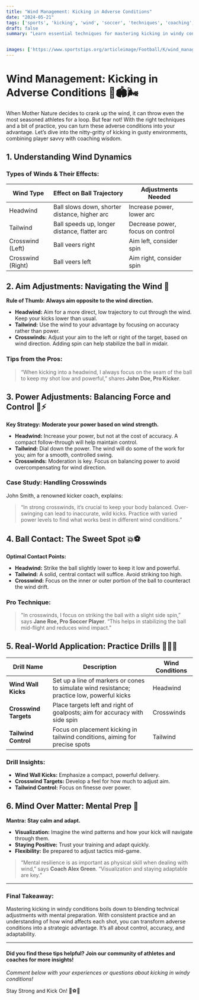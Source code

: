 ```yaml
---
title: "Wind Management: Kicking in Adverse Conditions"
date: "2024-05-21"
tags: ['sports', 'kicking', 'wind', 'soccer', 'techniques', 'coaching', 'weather', 'conditions']
draft: false
summary: "Learn essential techniques for mastering kicking in windy conditions, including adjustments in aim, power, and ball contact."


images: ['https://www.sportstips.org/articleimage/Football/K/wind_management_kicking_in_adverse_conditions.webp']
---
```


# Wind Management: Kicking in Adverse Conditions 🏈🏟️🌬️

When Mother Nature decides to crank up the wind, it can throw even the most seasoned athletes for a loop. But fear not! With the right techniques and a bit of practice, you can turn these adverse conditions into your advantage. Let’s dive into the nitty-gritty of kicking in gusty environments, combining player savvy with coaching wisdom.

## 1. Understanding Wind Dynamics

### Types of Winds & Their Effects:
| Wind Type          | Effect on Ball Trajectory                     | Adjustments Needed          |
|--------------------|------------------------------------------------|-----------------------------|
| Headwind           | Ball slows down, shorter distance, higher arc | Increase power, lower arc   |
| Tailwind           | Ball speeds up, longer distance, flatter arc  | Decrease power, focus on control |
| Crosswind (Left)   | Ball veers right                              | Aim left, consider spin     |
| Crosswind (Right)  | Ball veers left                               | Aim right, consider spin    |

## 2. Aim Adjustments: Navigating the Wind 🎯

**Rule of Thumb:** **Always aim opposite to the wind direction.**

- **Headwind:** Aim for a more direct, low trajectory to cut through the wind. Keep your kicks lower than usual.
- **Tailwind:** Use the wind to your advantage by focusing on accuracy rather than power.
- **Crosswinds:** Adjust your aim to the left or right of the target, based on wind direction. Adding spin can help stabilize the ball in midair.

### Tips from the Pros:
> “When kicking into a headwind, I always focus on the seam of the ball to keep my shot low and powerful,” shares **John Doe, Pro Kicker**.

## 3. Power Adjustments: Balancing Force and Control 💪⚡

**Key Strategy:** **Moderate your power based on wind strength.**

- **Headwind:** Increase your power, but not at the cost of accuracy. A compact follow-through will help maintain control.
- **Tailwind:** Dial down the power. The wind will do some of the work for you; aim for a smooth, controlled swing.
- **Crosswinds:** Moderation is key. Focus on balancing power to avoid overcompensating for wind direction.

### Case Study: Handling Crosswinds
John Smith, a renowned kicker coach, explains:
> “In strong crosswinds, it’s crucial to keep your body balanced. Over-swinging can lead to inaccurate, wild kicks. Practice with varied power levels to find what works best in different wind conditions.”

## 4. Ball Contact: The Sweet Spot 💥⚽

**Optimal Contact Points:**
- **Headwind:** Strike the ball slightly lower to keep it low and powerful.
- **Tailwind:** A solid, central contact will suffice. Avoid striking too high.
- **Crosswind:** Focus on the inner or outer portion of the ball to counteract the wind drift.

### Pro Technique:
> "In crosswinds, I focus on striking the ball with a slight side spin,” says **Jane Roe, Pro Soccer Player**. “This helps in stabilizing the ball mid-flight and reduces wind impact.”

## 5. Real-World Application: Practice Drills 🏋️‍♂️⛳

| Drill Name             | Description                                                                           | Wind Conditions   |
|------------------------|---------------------------------------------------------------------------------------|-------------------|
| **Wind Wall Kicks**    | Set up a line of markers or cones to simulate wind resistance; practice low, powerful kicks  | Headwind          |
| **Crosswind Targets**  | Place targets left and right of goalposts; aim for accuracy with side spin            | Crosswinds        |
| **Tailwind Control**   | Focus on placement kicking in tailwind conditions, aiming for precise spots            | Tailwind          |

### Drill Insights:
- **Wind Wall Kicks:** Emphasize a compact, powerful delivery.
- **Crosswind Targets:** Develop a feel for how much to adjust aim.
- **Tailwind Control:** Focus on finesse over power.

## 6. Mind Over Matter: Mental Prep 🧠

**Mantra:** **Stay calm and adapt.**

- **Visualization:** Imagine the wind patterns and how your kick will navigate through them.
- **Staying Positive:** Trust your training and adapt quickly.
- **Flexibility:** Be prepared to adjust tactics mid-game.

> “Mental resilience is as important as physical skill when dealing with wind,” says **Coach Alex Green**. “Visualization and staying adaptable are key.”

---

### Final Takeaway:
Mastering kicking in windy conditions boils down to blending technical adjustments with mental preparation. With consistent practice and an understanding of how wind affects each shot, you can transform adverse conditions into a strategic advantage. It’s all about control, accuracy, and adaptability.

---

#### Did you find these tips helpful? Join our community of athletes and coaches for more insights!

*Comment below with your experiences or questions about kicking in windy conditions!*

Stay Strong and Kick On! 💪⚽🏈